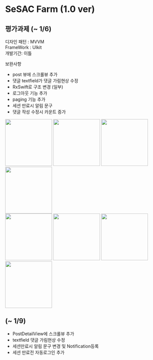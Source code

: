# SeSAC Farm (1.0 ver)

## 평가과제 (~ 1/6)

디자인 패턴 : MVVM </br>
FrameWork : UIkit </br>
개발기간: 이틀

보완사항

- post 뷰에 스크롤뷰 추가
- 댓글 textfield가 댓글 가림현상 수정
- RxSwift로 구조 변경 (일부)
- 로그아웃 기능 추가
- paging 기능 추가
- 세션 만료시 알림 문구
- 댓글 작성 수정시 카운트 증가
                                                                                                                                         
<img width="150" src="https://user-images.githubusercontent.com/57205272/148628825-3a0ce88d-7111-497e-95df-63c18f7a64c3.PNG"> <img width="150" src="https://user-images.githubusercontent.com/57205272/148628824-74fe0aae-044b-4cb5-b93c-e22ca4aab627.PNG"> <img width="150" src="https://user-images.githubusercontent.com/57205272/148628826-a7e1337f-1041-4c4d-810d-95c50001c89f.PNG"> <img width="150" src="https://user-images.githubusercontent.com/57205272/148628828-9caf6328-bb46-467e-a34c-ad41b0833d62.PNG"> </br>
<img width="150" src="https://user-images.githubusercontent.com/57205272/148628829-7b70ec1f-66ca-44a9-8ae6-09ad8dee5080.PNG"> <img width="150" src="https://user-images.githubusercontent.com/57205272/148628830-ee4066af-365f-4e63-8242-e8efbce95337.PNG"> <img width="150" src="https://user-images.githubusercontent.com/57205272/148628832-49182202-1899-4102-9506-4a570df4b87e.PNG"> <img width="150" src="https://user-images.githubusercontent.com/57205272/148628833-5876d07e-6574-4add-8be7-93e68a4e7fca.PNG">
                                                                                                                                         
## (~ 1/9)

- PostDetailView에 스크롤뷰 추가
- textfield 댓글 가림현상 수정
- 세션만료시 알림 문구 변경 및 Notification등록
- 세션 만료전 자동로그인 추가

